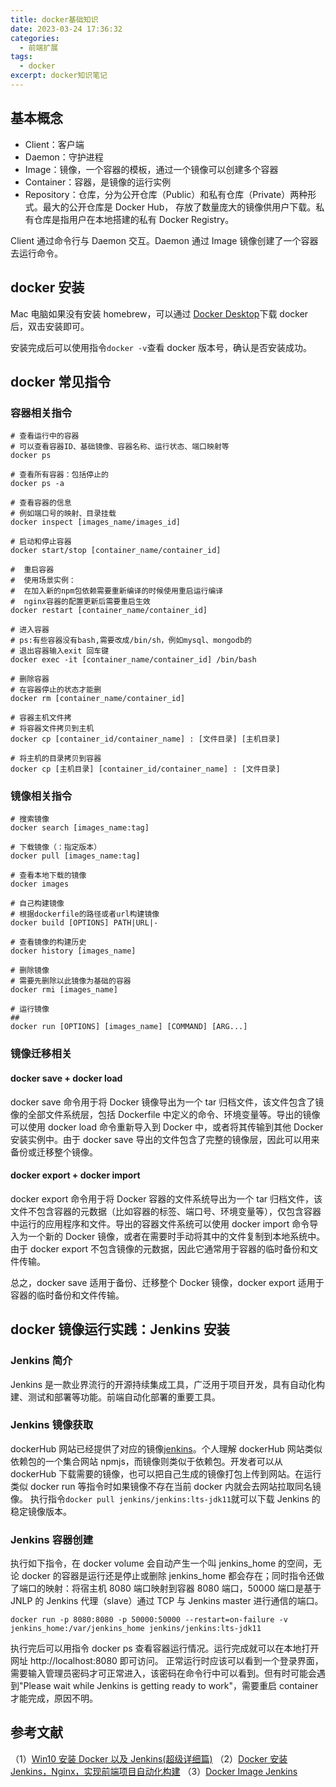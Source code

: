 ```yaml
---
title: docker基础知识
date: 2023-03-24 17:36:32
categories:
  - 前端扩展
tags:
  - docker
excerpt: docker知识笔记
---
```


## 基本概念

- Client：客户端
- Daemon：守护进程
- Image：镜像，一个容器的模板，通过一个镜像可以创建多个容器
- Container：容器，是镜像的运行实例
- Repository：仓库，分为公开仓库（Public）和私有仓库（Private）两种形式。最大的公开仓库是 Docker Hub， 存放了数量庞大的镜像供用户下载。私有仓库是指用户在本地搭建的私有 Docker Registry。

Client 通过命令行与 Daemon 交互。Daemon 通过 Image 镜像创建了一个容器去运行命令。

## docker 安装

Mac 电脑如果没有安装 homebrew，可以通过 [Docker Desktop](https://www.docker.com/get-started/)下载 docker 后，双击安装即可。

安装完成后可以使用指令`docker -v`查看 docker 版本号，确认是否安装成功。

## docker 常见指令

### 容器相关指令

```
# 查看运行中的容器
# 可以查看容器ID、基础镜像、容器名称、运行状态、端口映射等
docker ps

# 查看所有容器：包括停止的
docker ps -a

# 查看容器的信息
# 例如端口号的映射、目录挂载
docker inspect [images_name/images_id]

# 启动和停止容器
docker start/stop [container_name/container_id]

#  重启容器
#  使用场景实例：
#  在加入新的npm包依赖需要重新编译的时候使用重启运行编译
#  nginx容器的配置更新后需要重启生效
docker restart [container_name/container_id]

# 进入容器
# ps:有些容器没有bash,需要改成/bin/sh，例如mysql、mongodb的
# 退出容器输入exit 回车键
docker exec -it [container_name/container_id] /bin/bash

# 删除容器
# 在容器停止的状态才能删
docker rm [container_name/container_id]

# 容器主机文件拷
# 将容器文件拷贝到主机
docker cp [container_id/container_name] : [文件目录] [主机目录]

# 将主机的目录拷贝到容器
docker cp [主机目录] [container_id/container_name] : [文件目录]
```

### 镜像相关指令

```
# 搜索镜像
docker search [images_name:tag]

# 下载镜像（：指定版本）
docker pull [images_name:tag]

# 查看本地下载的镜像
docker images

# 自己构建镜像
# 根据dockerfile的路径或者url构建镜像
docker build [OPTIONS] PATH|URL|-

# 查看镜像的构建历史
docker history [images_name]

# 删除镜像
# 需要先删除以此镜像为基础的容器
docker rmi [images_name]

# 运行镜像
## 
docker run [OPTIONS] [images_name] [COMMAND] [ARG...]
```

### 镜像迁移相关

#### docker save + docker load

docker save 命令用于将 Docker 镜像导出为一个 tar 归档文件，该文件包含了镜像的全部文件系统层，包括 Dockerfile 中定义的命令、环境变量等。导出的镜像可以使用 docker load 命令重新导入到 Docker 中，或者将其传输到其他 Docker 安装实例中。由于 docker save 导出的文件包含了完整的镜像层，因此可以用来备份或迁移整个镜像。

#### docker export + docker import

docker export 命令用于将 Docker 容器的文件系统导出为一个 tar 归档文件，该文件不包含容器的元数据（比如容器的标签、端口号、环境变量等），仅包含容器中运行的应用程序和文件。导出的容器文件系统可以使用 docker import 命令导入为一个新的 Docker 镜像，或者在需要时手动将其中的文件复制到本地系统中。由于 docker export 不包含镜像的元数据，因此它通常用于容器的临时备份和文件传输。

总之，docker save 适用于备份、迁移整个 Docker 镜像，docker export 适用于容器的临时备份和文件传输。

## docker 镜像运行实践：Jenkins 安装

### Jenkins 简介

Jenkins 是一款业界流行的开源持续集成工具，广泛用于项目开发，具有自动化构建、测试和部署等功能。前端自动化部署的重要工具。

### Jenkins 镜像获取

dockerHub 网站已经提供了对应的镜像[jenkins](https://hub.docker.com/r/jenkins/jenkins)。个人理解 dockerHub 网站类似依赖包的一个集合网站 npmjs，而镜像则类似于依赖包。开发者可以从 dockerHub 下载需要的镜像，也可以把自己生成的镜像打包上传到网站。在运行类似 docker run 等指令时如果镜像不存在当前 docker 内就会去网站拉取同名镜像。
执行指令`docker pull jenkins/jenkins:lts-jdk11`就可以下载 Jenkins 的稳定镜像版本。

### Jenkins 容器创建

执行如下指令，在 docker volume 会自动产生一个叫 jenkins_home 的空间，无论 docker 的容器是运行还是停止或删除 jenkins_home 都会存在；同时指令还做了端口的映射：将宿主机 8080 端口映射到容器 8080 端口，50000 端口是基于 JNLP 的 Jenkins 代理（slave）通过 TCP 与 Jenkins master 进行通信的端口。

```
docker run -p 8080:8080 -p 50000:50000 --restart=on-failure -v jenkins_home:/var/jenkins_home jenkins/jenkins:lts-jdk11
```

执行完后可以用指令 docker ps 查看容器运行情况。运行完成就可以在本地打开网址 http://localhost:8080 即可访问。
正常运行时应该可以看到一个登录界面，需要输入管理员密码才可正常进入，该密码在命令行中可以看到。但有时可能会遇到"Please wait while Jenkins is getting ready to work"，需要重启 container 才能完成，原因不明。

## 参考文献

（1）[Win10 安装 Docker 以及 Jenkins(超级详细篇)](https://juejin.cn/post/7209900557712212026)
（2）[Docker 安装 Jenkins，Nginx，实现前端项目自动化构建](https://juejin.cn/post/7187326853336530981)
（3）[Docker Image Jenkins](https://github.com/jenkinsci/docker/blob/master/README.md#connecting-agents)
